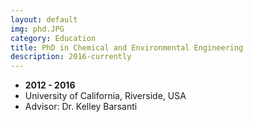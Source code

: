 ```yaml
---
layout: default
img: phd.JPG
category: Education
title: PhD in Chemical and Environmental Engineering
description: 2016-currently
---
```


* __2012 - 2016__
* University of California, Riverside, USA
* Advisor: Dr. Kelley Barsanti

 

